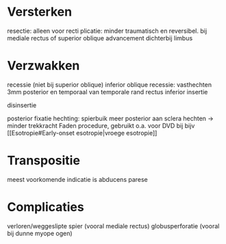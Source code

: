 # Versterken
resectie: alleen voor recti
plicatie: minder traumatisch en reversibel. bij mediale rectus of superior oblique
advancement dichterbij limbus

# Verzwakken
recessie (niet bij superior oblique)
inferior oblique recessie: vasthechten 3mm posterior en temporaal van temporale rand rectus inferior insertie

disinsertie

posterior fixatie hechting: spierbuik meer posterior aan sclera hechten -> minder trekkracht
Faden procedure, gebruikt o.a. voor DVD bij bijv [[Esotropie#Early-onset esotropie|vroege esotropie]]

# Transpositie
meest voorkomende indicatie is abducens parese

# Complicaties

verloren/weggeslipte spier (vooral mediale rectus)
globusperforatie (vooral bij dunne myope ogen)

